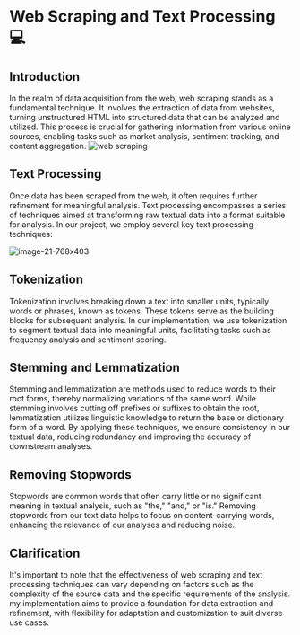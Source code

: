 # Web Scraping and Text Processing 💻
## Introduction
In the realm of data acquisition from the web, web scraping stands as a fundamental technique. It involves the extraction of data from websites, turning unstructured HTML into structured data that can be analyzed and utilized. This process is crucial for gathering information from various online sources, enabling tasks such as market analysis, sentiment tracking, and content aggregation.
![web scraping](https://github.com/Abdelrahman-Amen/Web_Scraping-and-Text_Processing-NLP-/assets/103226865/3cba7960-a6dd-4f74-91d7-86861d1de630)

## Text Processing
Once data has been scraped from the web, it often requires further refinement for meaningful analysis. Text processing encompasses a series of techniques aimed at transforming raw textual data into a format suitable for analysis. In our project, we employ several key text processing techniques:

![image-21-768x403](https://github.com/Abdelrahman-Amen/Web_Scraping-and-Text_Processing-NLP-/assets/103226865/600c7178-862a-4461-8236-c6c216369a34)


## Tokenization
Tokenization involves breaking down a text into smaller units, typically words or phrases, known as tokens. These tokens serve as the building blocks for subsequent analysis. In our implementation, we use tokenization to segment textual data into meaningful units, facilitating tasks such as frequency analysis and sentiment scoring.

## Stemming and Lemmatization
Stemming and lemmatization are methods used to reduce words to their root forms, thereby normalizing variations of the same word. While stemming involves cutting off prefixes or suffixes to obtain the root, lemmatization utilizes linguistic knowledge to return the base or dictionary form of a word. By applying these techniques, we ensure consistency in our textual data, reducing redundancy and improving the accuracy of downstream analyses.

## Removing Stopwords
Stopwords are common words that often carry little or no significant meaning in textual analysis, such as "the," "and," or "is." Removing stopwords from our text data helps to focus on content-carrying words, enhancing the relevance of our analyses and reducing noise.

## Clarification
It's important to note that the effectiveness of web scraping and text processing techniques can vary depending on factors such as the complexity of the source data and the specific requirements of the analysis. my implementation aims to provide a foundation for data extraction and refinement, with flexibility for adaptation and customization to suit diverse use cases.
